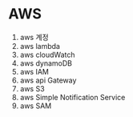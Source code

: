 # AWS

1. aws 계정
2. aws lambda
3. aws cloudWatch
4. aws dynamoDB
5. aws IAM
6. aws api Gateway
7. aws S3
8. aws Simple Notification Service
9. aws SAM
